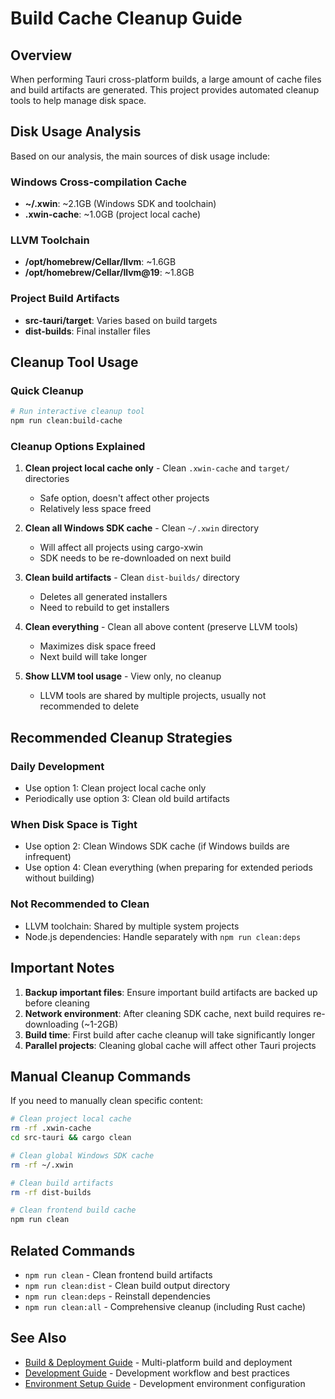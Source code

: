 # Build Cache Cleanup Guide

## Overview

When performing Tauri cross-platform builds, a large amount of cache files and
build artifacts are generated. This project provides automated cleanup tools to
help manage disk space.

## Disk Usage Analysis

Based on our analysis, the main sources of disk usage include:

### Windows Cross-compilation Cache

- **~/.xwin**: ~2.1GB (Windows SDK and toolchain)
- **.xwin-cache**: ~1.0GB (project local cache)

### LLVM Toolchain

- **/opt/homebrew/Cellar/llvm**: ~1.6GB
- **/opt/homebrew/Cellar/llvm@19**: ~1.8GB

### Project Build Artifacts

- **src-tauri/target**: Varies based on build targets
- **dist-builds**: Final installer files

## Cleanup Tool Usage

### Quick Cleanup

```bash
# Run interactive cleanup tool
npm run clean:build-cache
```

### Cleanup Options Explained

1. **Clean project local cache only** - Clean `.xwin-cache` and `target/`
   directories
   - Safe option, doesn't affect other projects
   - Relatively less space freed

2. **Clean all Windows SDK cache** - Clean `~/.xwin` directory
   - Will affect all projects using cargo-xwin
   - SDK needs to be re-downloaded on next build

3. **Clean build artifacts** - Clean `dist-builds/` directory
   - Deletes all generated installers
   - Need to rebuild to get installers

4. **Clean everything** - Clean all above content (preserve LLVM tools)
   - Maximizes disk space freed
   - Next build will take longer

5. **Show LLVM tool usage** - View only, no cleanup
   - LLVM tools are shared by multiple projects, usually not recommended to
     delete

## Recommended Cleanup Strategies

### Daily Development

- Use option 1: Clean project local cache only
- Periodically use option 3: Clean old build artifacts

### When Disk Space is Tight

- Use option 2: Clean Windows SDK cache (if Windows builds are infrequent)
- Use option 4: Clean everything (when preparing for extended periods without
  building)

### Not Recommended to Clean

- LLVM toolchain: Shared by multiple system projects
- Node.js dependencies: Handle separately with `npm run clean:deps`

## Important Notes

1. **Backup important files**: Ensure important build artifacts are backed up
   before cleaning
2. **Network environment**: After cleaning SDK cache, next build requires
   re-downloading (~1-2GB)
3. **Build time**: First build after cache cleanup will take significantly
   longer
4. **Parallel projects**: Cleaning global cache will affect other Tauri projects

## Manual Cleanup Commands

If you need to manually clean specific content:

```bash
# Clean project local cache
rm -rf .xwin-cache
cd src-tauri && cargo clean

# Clean global Windows SDK cache
rm -rf ~/.xwin

# Clean build artifacts
rm -rf dist-builds

# Clean frontend build cache
npm run clean
```

## Related Commands

- `npm run clean` - Clean frontend build artifacts
- `npm run clean:dist` - Clean build output directory
- `npm run clean:deps` - Reinstall dependencies
- `npm run clean:all` - Comprehensive cleanup (including Rust cache)

## See Also

- [Build & Deployment Guide](BUILD_DEPLOYMENT.en.md) - Multi-platform build and
  deployment
- [Development Guide](DEVELOPMENT_GUIDE.en.md) - Development workflow and best
  practices
- [Environment Setup Guide](ENVIRONMENT_SETUP.en.md) - Development environment
  configuration
